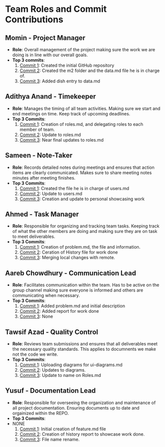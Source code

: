 # Team Roles and Commit Contributions

## Momin - Project Manager
- **Role**: Overall management of the project making sure the work we are doing is in line with our overall goals.
- **Top 3 commits**:
  1. [Commit 1](https://github.com/MominHumayon/326FinalProject/commit/109c748f51d5f5023716459582e16aa2a030c6a0): Created the initial GitHub repository
  2. [Commit 2](https://github.com/MominHumayon/326FinalProject/commit/d27a6e10a042294ae1ea685230c17c658bdd044e): Created the m2 folder and the data.md file he is in charge of. 
  3. [Commit 3](https://github.com/MominHumayon/326FinalProject/commit/965f2cff7901972c405a5076daa1d9148b8d69ed): Added dish entry to data.md

## Adithya Anand - Timekeeper
- **Role**: Manages the timing of all team activities. Making sure we start and end meetings on time. Keep track of upcoming deadlines. 
- **Top 3 Commits**:
  1. [Commit 1](https://github.com/MominHumayon/326FinalProject/commit/e0b0077ef2280ee8386ab290bacabb7b9188af5e): Creation of roles.md, and delegating roles to each member of team. 
  2. [Commit 2](https://github.com/MominHumayon/326FinalProject/commit/66a8ad429344edae2d46001a8ece3779f82f293a): Update to roles.md
  3. [Commit 3](https://github.com/MominHumayon/326FinalProject/commit/6bf548fead6ccc3d77f1ec02820e3b59fa3d2c7b): Near final updates to roles.md

## Sameen - Note-Taker
- **Role**: Records detailed notes during meetings and ensures that action items are clearly communicated. Makes sure to share meeting notes minutes after meeting finishes. 
- **Top 3 Commits**:
  1. [Commit 1](https://github.com/MominHumayon/326FinalProject/commit/5848f8b1fa2a7591ebfa081c4bf2086bafbb04c5): Created the file he is in charge of users.md
  2. [Commit 2](https://github.com/MominHumayon/326FinalProject/commit/eedfbc19e558156ad7b1d542510e12c4990bf5ed): Update to users.md
  3. [Commit 3](https://github.com/MominHumayon/326FinalProject/commit/96cea395ff31f4e2174ea48a44377db825d5ebc5): Creation and update to personal showcasing work

## Ahmed - Task Manager
- **Role**: Responsible for organizing and tracking team tasks. Keeping track of what the other members are doing and making sure they are on task to meet deliverables. 
- **Top 3 Commits**:
  1. [Commit 1](https://github.com/MominHumayon/326FinalProject/commit/34dd894025d73cf72288301d0571adbc1d05ebda): Creation of problem.md, the file and information.
  2. [Commit 2](https://github.com/MominHumayon/326FinalProject/commit/6185e6ebc47639da72d04a1c1dfc1738ef728b63): Ceration of History file for work done
  3. [Commit 3](https://github.com/MominHumayon/326FinalProject/commit/aff074eb40d9267bcf4998a85310c791d239683c): Merging local changes with remote.
     
## Aareb Chowdhury - Communication Lead
- **Role**: Facilitates communication within the team. Has to be active on the group channel making sure everyone is informed and others are communicating when necessary.
- **Top 3 Commits**:
  1. [Commit 1](https://github.com/MominHumayon/326FinalProject/commit/c8d0e5e5f7172d2363962240f5d083e8bc004603): Added problem.md and initial description
  2. [Commit 2](https://github.com/MominHumayon/326FinalProject/commit/a52dbaeea9f88fb03ef3adb3bf96e23eadb9d9b2): Added report for work done
  3. [Commit 3](): None
     
## Tawsif Azad - Quality Control
- **Role**: Reviews team submissions and ensures that all deliverables meet the necessary quality standards. This applies to documnents we make not the code we write. 
- **Top 3 Commits**:
  1. [Commit 1](https://github.com/MominHumayon/326FinalProject/commit/b502c52edf0ed5bcfbd0f61f914688d81c42862d): Uploading diagrams for ui-diagrams.md
  2. [Commit 2](https://github.com/MominHumayon/326FinalProject/commit/b502c52edf0ed5bcfbd0f61f914688d81c42862d): Updates to diagrams. 
  3. [Commit 3](https://github.com/MominHumayon/326FinalProject/commit/01898971adfd6364ef0a00b357502fafdb74425b): Update to name on Roles.md
     
## Yusuf - Documentation Lead
- **Role**: Responsible for overseeing the organization and maintenance of all project documentation. Ensuring documents up to date and orgainized within the REPO.
- **Top 3 Commits**:
- NONE
  1. [Commit 1](https://github.com/MominHumayon/326FinalProject/commit/c731321d2a7285a6cee0d1e45f6eefb7fad89550): Initial creation of feature.md file
  2. [Commit 2](https://github.com/MominHumayon/326FinalProject/commit/1fd85e9d50b4597cbeeaba61b6121c1ef332e94a): Creation of history report to showcase work done. 
  3. [Commit 3](https://github.com/MominHumayon/326FinalProject/commit/820b6f7796c3938019414a1de91cf090ee0109df): File name rename. 

